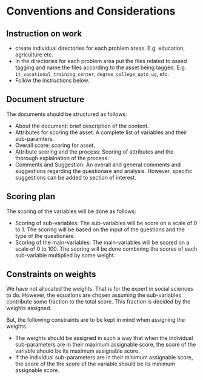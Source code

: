 # Conventions and Considerations

## Instruction on work
- create individual directories for each problem areas.
E.g. education, agriculture etc.
- In the directories for each problem area put the
files related to assed tagging and name the files according
to the asset being tagged. E.g. `it_vocational_training_center`,
`degree_college_upto_ug`, etc.
- Follow the instructions below.


## Document structure
The documents should be structured as follows:
- About the document: brief description of the content.
- Attributes for scoring the asset: A complete list of
variables and their sub-paramters.
- Overall score: scoring for asset.
- Attribute scoring and the process: Scoring of attributes
and the thorough explaination of the process.
- Comments and Suggestion: An overall and general comments
and suggestions regarding the questionare and analysis. However,
specific suggestions can be added to section of interest.


## Scoring plan
The scoring of the variables will be done as follows:
- Scoring of sub-variables: The sub-variables will be score
on a scale of 0 to 1. The scoring will be based on the input of
the questions and the type of the questionare.
- Scoring of the main-variables:
The main-variables will be scored on a scale of 0 to 100.
The scoring will be done combining the scores of each
sub-variable multiplied by some weight.


## Constraints on weights
We have not allocated the weights. That is for the expert
in social sciences to do. However, the equations are chosen
assuming the sub-variables contribute some fraction to the
total score. This fraction is decided by the weights assigned.

But, the following constraints are to be kept in mind when
assigning the weights.
- The weights should be assigned in such a way that when
the individual sub-parameters are in their maximum assignable
score, the score of the variable should be its maximum
assignable score.
- If the individual sub-parameters are in their minimum
assignable score, the score of the the score of the variable
should be its minimum assignable score.
